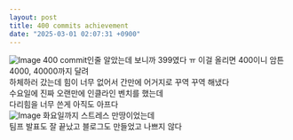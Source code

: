 ```yaml
---
layout: post
title: 400 commits achievement
date: "2025-03-01 02:07:31 +0900"
---
```

![Image](https://github.com/user-attachments/assets/66795184-e84b-4b20-b1e3-d994b27d3163)
400 commit인줄 알았는데 보니까 399였다 ㅠ
이걸 올리면 400이니 암튼
4000, 40000까지 달려<br>
하체하러 갔는데 힘이 너무 없어서 
간만에 어거지로 꾸역 꾸역 해냈다  
수요일에 진짜 오랜만에 인클라인 벤치를 했는데  
다리힘을 너무 쓴게 아직도 아프다  
![Image](https://github.com/user-attachments/assets/5302969e-ba3f-4fb9-8f3b-95712d9caf1c)
화요일까지 스트레스 만땅이었는데  
팀프 발표도 잘 끝났고 블로그도 만들었고 나쁘지 않다